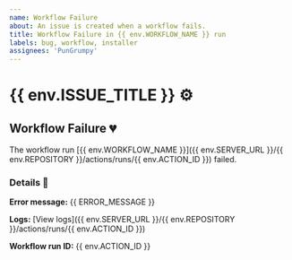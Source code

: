 ```yaml
---
name: Workflow Failure
about: An issue is created when a workflow fails.
title: Workflow Failure in {{ env.WORKFLOW_NAME }} run
labels: bug, workflow, installer
assignees: 'PunGrumpy'
---
```


# {{ env.ISSUE_TITLE }} ⚙️

## Workflow Failure 💔

The workflow run [{{ env.WORKFLOW_NAME }}]({{ env.SERVER_URL }}/{{ env.REPOSITORY }}/actions/runs/{{ env.ACTION_ID }}) failed.

### Details 📝

**Error message:** {{ ERROR_MESSAGE }}

**Logs:** [View logs]({{ env.SERVER_URL }}/{{ env.REPOSITORY }}/actions/runs/{{ env.ACTION_ID }})

**Workflow run ID:** {{ env.ACTION_ID }}

